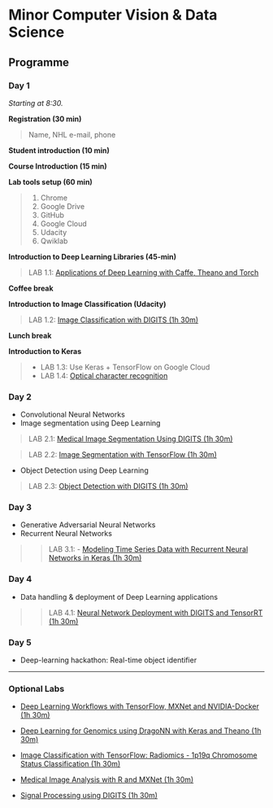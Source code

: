 # Minor Computer Vision & Data Science
## Programme
### Day 1
*Starting at 8:30.*

**Registration (30 min)**
> Name, NHL e-mail, phone

**Student introduction (10 min)**

**Course Introduction (15 min)**

**Lab tools setup (60 min)**

>  1. Chrome
>  2. Google Drive
>  3. GitHub
>  4. Google Cloud
>  5. Udacity
>  6. Qwiklab

**Introduction to Deep Learning Libraries (45-min)**
> LAB 1.1: [Applications of Deep Learning with Caffe, Theano and Torch](https://spl-nvlabs.qwiklab.com/focuses/223)

**Coffee break**

**Introduction to Image Classification (Udacity)** 
> LAB 1.2: [Image Classification with DIGITS (1h 30m)](https://spl-nvlabs.qwiklab.com/focuses/1579)

**Lunch break**

**Introduction to Keras**
> - LAB 1.3: Use Keras + TensorFlow on Google Cloud
> - LAB 1.4: [Optical character recognition](https://github.com/wxs/keras-mnist-tutorial/blob/master/MNIST%20in%20Keras.ipynb)

### Day 2
* Convolutional Neural Networks
* Image segmentation using Deep Learning

> LAB 2.1: [Medical Image Segmentation Using DIGITS (1h 30m)](https://spl-nvlabs.qwiklab.com/focuses/2794)

> LAB 2.2: [Image Segmentation with TensorFlow (1h 30m)](https://spl-nvlabs.qwiklab.com/focuses/2193)

* Object Detection using Deep Learning

> LAB 2.3: [Object Detection with DIGITS (1h 30m)](https://spl-nvlabs.qwiklab.com/focuses/1204)


### Day 3
* Generative Adversarial Neural Networks
* Recurrent Neural Networks
>> LAB 3.1: - [Modeling Time Series Data with Recurrent Neural Networks in Keras (1h 30m)](https://spl-nvlabs.qwiklab.com/focuses/3043)

### Day 4
* Data handling & deployment of Deep Learning applications 

>> LAB 4.1: [Neural Network Deployment with DIGITS and TensorRT (1h 30m)](https://spl-nvlabs.qwiklab.com/focuses/1207)

### Day 5
* Deep-learning hackathon: Real-time object identifier

___

### Optional Labs
- [Deep Learning Workflows with TensorFlow, MXNet and NVIDIA-Docker (1h 30m)](https://spl-nvlabs.qwiklab.com/focuses/219)

- [Deep Learning for Genomics using DragoNN with Keras and Theano (1h 30m)](https://spl-nvlabs.qwiklab.com/focuses/3046)

- [Image Classification with TensorFlow: Radiomics - 1p19q Chromosome Status Classification (1h 30m)](https://spl-nvlabs.qwiklab.com/focuses/3044)

- [Medical Image Analysis with R and MXNet (1h 30m)](https://spl-nvlabs.qwiklab.com/focuses/2793)

- [Signal Processing using DIGITS (1h 30m)](https://spl-nvlabs.qwiklab.com/focuses/1578)













